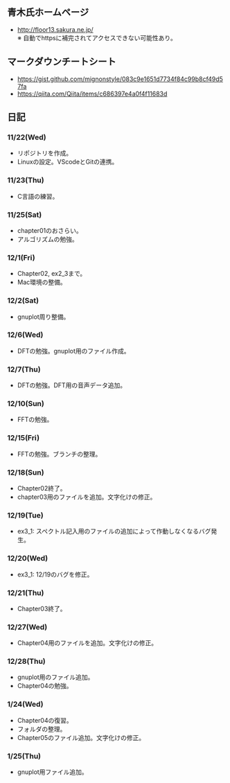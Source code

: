 ## 青木氏ホームページ
- <http://floor13.sakura.ne.jp/>  
※ 自動でhttpsに補完されてアクセスできない可能性あり。


## マークダウンチートシート
- https://gist.github.com/mignonstyle/083c9e1651d7734f84c99b8cf49d57fa
- <https://qiita.com/Qiita/items/c686397e4a0f4f11683d>  


## 日記
### 11/22(Wed)
- リポジトリを作成。
- Linuxの設定。VScodeとGitの連携。

### 11/23(Thu)
- C言語の練習。


### 11/25(Sat)
- chapter01のおさらい。
- アルゴリズムの勉強。

### 12/1(Fri)
- Chapter02, ex2_3まで。
- Mac環境の整備。

### 12/2(Sat)
- gnuplot周り整備。

### 12/6(Wed)
- DFTの勉強。gnuplot用のファイル作成。

### 12/7(Thu)
- DFTの勉強。DFT用の音声データ追加。

### 12/10(Sun)
- FFTの勉強。

### 12/15(Fri)
- FFTの勉強。ブランチの整理。

### 12/18(Sun)
- Chapter02終了。
- chapter03用のファイルを追加。文字化けの修正。

### 12/19(Tue)
- ex3_1:  スペクトル記入用のファイルの追加によって作動しなくなるバグ発生。

### 12/20(Wed)
- ex3_1: 12/19のバグを修正。

### 12/21(Thu)
- Chapter03終了。

### 12/27(Wed)
- Chapter04用のファイルを追加。文字化けの修正。

### 12/28(Thu)
- gnuplot用のファイル追加。
- Chapter04の勉強。

### 1/24(Wed)
- Chapter04の復習。
- フォルダの整理。
- Chapter05のファイル追加。文字化けの修正。

### 1/25(Thu)
- gnuplot用ファイル追加。